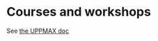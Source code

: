 # Courses and workshops

See [the UPPMAX doc](https://docs.uppmax.uu.se/workshops_courses/workshops_courses/)